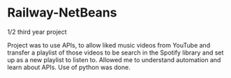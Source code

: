 # Railway-NetBeans
1/2 third year project

Project was to use APIs, to allow liked music videos from YouTube and transfer a playlist of those videos to be search in the Spotify library and set up as a new playlist to listen to. Allowed me to understand automation and learn about APIs. Use of python was done.
